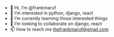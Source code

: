 - 👋 Hi, I’m @frankmaruf
- 👀 I’m interested in python, django, react
- 🌱 I’m currently learning those interested things
- 💞️ I’m looking to collaborate on django, react
- 📫 How to reach me thefrankmaruf@gmail.com

<!---
frankmaruf/frankmaruf is a ✨ special ✨ repository because its `README.md` (this file) appears on your GitHub profile.
You can click the Preview link to take a look at your changes.
--->
